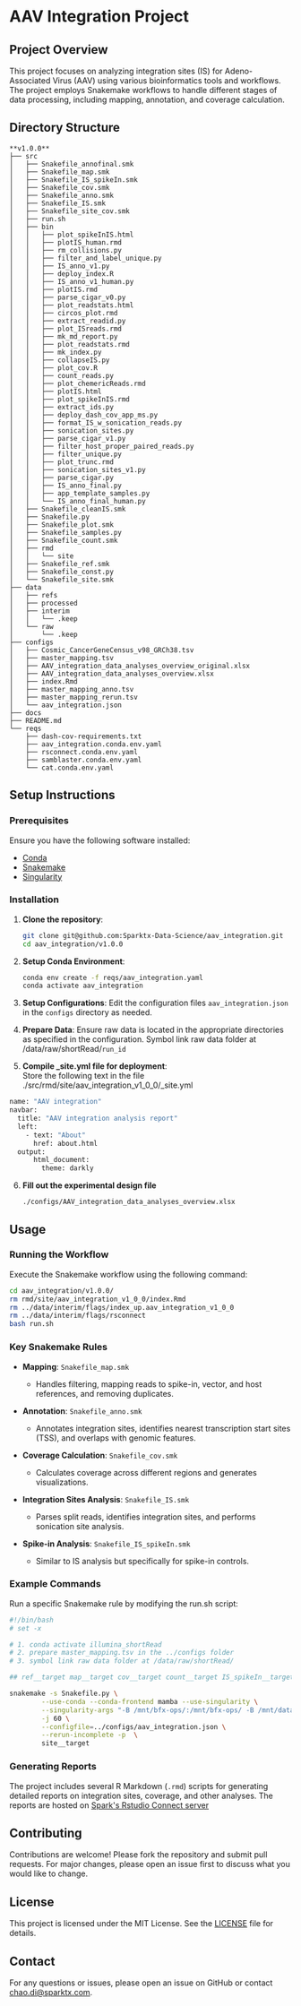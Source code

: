
# AAV Integration Project

## Project Overview

This project focuses on analyzing integration sites (IS) for Adeno-Associated Virus (AAV) using various bioinformatics tools and workflows. The project employs Snakemake workflows to handle different stages of data processing, including mapping, annotation, and coverage calculation.

## Directory Structure

```
**v1.0.0**
├── src
│   ├── Snakefile_annofinal.smk
│   ├── Snakefile_map.smk
│   ├── Snakefile_IS_spikeIn.smk
│   ├── Snakefile_cov.smk
│   ├── Snakefile_anno.smk
│   ├── Snakefile_IS.smk
│   ├── Snakefile_site_cov.smk
│   ├── run.sh
│   ├── bin
│   │   ├── plot_spikeInIS.html
│   │   ├── plotIS_human.rmd
│   │   ├── rm_collisions.py
│   │   ├── filter_and_label_unique.py
│   │   ├── IS_anno_v1.py
│   │   ├── deploy_index.R
│   │   ├── IS_anno_v1_human.py
│   │   ├── plotIS.rmd
│   │   ├── parse_cigar_v0.py
│   │   ├── plot_readstats.html
│   │   ├── circos_plot.rmd
│   │   ├── extract_readid.py
│   │   ├── plot_ISreads.rmd
│   │   ├── mk_md_report.py
│   │   ├── plot_readstats.rmd
│   │   ├── mk_index.py
│   │   ├── collapseIS.py
│   │   ├── plot_cov.R
│   │   ├── count_reads.py
│   │   ├── plot_chemericReads.rmd
│   │   ├── plotIS.html
│   │   ├── plot_spikeInIS.rmd
│   │   ├── extract_ids.py
│   │   ├── deploy_dash_cov_app_ms.py
│   │   ├── format_IS_w_sonication_reads.py
│   │   ├── sonication_sites.py
│   │   ├── parse_cigar_v1.py
│   │   ├── filter_host_proper_paired_reads.py
│   │   ├── filter_unique.py
│   │   ├── plot_trunc.rmd
│   │   ├── sonication_sites_v1.py
│   │   ├── parse_cigar.py
│   │   ├── IS_anno_final.py
│   │   ├── app_template_samples.py
│   │   └── IS_anno_final_human.py
│   ├── Snakefile_cleanIS.smk
│   ├── Snakefile.py
│   ├── Snakefile_plot.smk
│   ├── Snakefile_samples.py
│   ├── Snakefile_count.smk
│   ├── rmd
│   │   └── site
│   ├── Snakefile_ref.smk
│   ├── Snakefile_const.py
│   └── Snakefile_site.smk
├── data
│   ├── refs
│   ├── processed
│   ├── interim
│   │   └── .keep
│   └── raw
│       └── .keep
├── configs
│   ├── Cosmic_CancerGeneCensus_v98_GRCh38.tsv
│   ├── master_mapping.tsv
│   ├── AAV_integration_data_analyses_overview_original.xlsx
│   ├── AAV_integration_data_analyses_overview.xlsx
│   ├── index.Rmd
│   ├── master_mapping_anno.tsv
│   ├── master_mapping_rerun.tsv
│   └── aav_integration.json
├── docs
├── README.md
└── reqs
    ├── dash-cov-requirements.txt
    ├── aav_integration.conda.env.yaml
    ├── rsconnect.conda.env.yaml
    ├── samblaster.conda.env.yaml
    └── cat.conda.env.yaml
```

## Setup Instructions

### Prerequisites

Ensure you have the following software installed:
- [Conda](https://docs.conda.io/en/latest/miniconda.html)
- [Snakemake](https://snakemake.readthedocs.io/en/stable/)
- [Singularity](https://sylabs.io/guides/3.0/user-guide/)

### Installation

1. **Clone the repository**:
   ```sh
   git clone git@github.com:Sparktx-Data-Science/aav_integration.git
   cd aav_integration/v1.0.0
   ```

2. **Setup Conda Environment**:
   ```sh
   conda env create -f reqs/aav_integration.yaml
   conda activate aav_integration
   ```

3. **Setup Configurations**: 
  Edit the configuration files `aav_integration.json` in the `configs` directory as needed.

4. **Prepare Data**: 
   Ensure raw data is located in the appropriate directories as specified in the configuration.
   Symbol link raw data folder at /data/raw/shortRead/`run_id`

5. **Compile _site.yml file for deployment**:  
Store the following text in the file ./src/rmd/site/aav_integration_v1_0_0/_site.yml 
  ```sh
  name: "AAV integration"
  navbar:
    title: "AAV integration analysis report"
    left:
      - text: "About"
        href: about.html
    output:
        html_document:
          theme: darkly
  ```

6. **Fill out the experimental design file** 
   ```
   ./configs/AAV_integration_data_analyses_overview.xlsx
   ```
   
## Usage

### Running the Workflow

Execute the Snakemake workflow using the following command:

```sh
cd aav_integration/v1.0.0/
rm rmd/site/aav_integration_v1_0_0/index.Rmd
rm ../data/interim/flags/index_up.aav_integration_v1_0_0
rm ../data/interim/flags/rsconnect
bash run.sh
```

### Key Snakemake Rules

- **Mapping**: `Snakefile_map.smk`
  - Handles filtering, mapping reads to spike-in, vector, and host references, and removing duplicates.

- **Annotation**: `Snakefile_anno.smk`
  - Annotates integration sites, identifies nearest transcription start sites (TSS), and overlaps with genomic features.

- **Coverage Calculation**: `Snakefile_cov.smk`
  - Calculates coverage across different regions and generates visualizations.

- **Integration Sites Analysis**: `Snakefile_IS.smk`
  - Parses split reads, identifies integration sites, and performs sonication site analysis.

- **Spike-in Analysis**: `Snakefile_IS_spikeIn.smk`
  - Similar to IS analysis but specifically for spike-in controls.

### Example Commands

Run a specific Snakemake rule by modifying the run.sh script:
```sh
#!/bin/bash
# set -x

# 1. conda activate illumina_shortRead
# 2. prepare master_mapping.tsv in the ../configs folder
# 3. symbol link raw data folder at /data/raw/shortRead/

## ref__target map__target cov__target count__target IS_spikeIn__target IS__target anno__target cleanIS__target annofinal__target plot__target site__target

snakemake -s Snakefile.py \
        --use-conda --conda-frontend mamba --use-singularity \
        --singularity-args "-B /mnt/bfx-ops/:/mnt/bfx-ops/ -B /mnt/data/:/mnt/data/" \
        -j 60 \
        --configfile=../configs/aav_integration.json \
        --rerun-incomplete -p  \
        site__target 
```

### Generating Reports

The project includes several R Markdown (`.rmd`) scripts for generating detailed reports on integration sites, coverage, and other analyses. The reports are hosted on 
[Spark's Rstudio Connect server](https://connect.sparkds.io/aav_integration_v1_0_0/)

## Contributing

Contributions are welcome! Please fork the repository and submit pull requests. For major changes, please open an issue first to discuss what you would like to change.

## License

This project is licensed under the MIT License. See the [LICENSE](LICENSE) file for details.

## Contact

For any questions or issues, please open an issue on GitHub or contact chao.di@sparktx.com.

